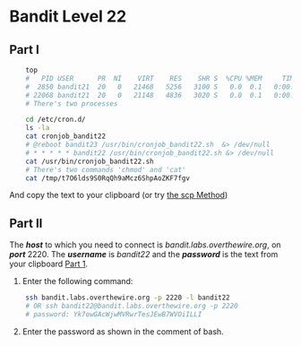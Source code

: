 # Bandit Level 22
## Part I

```bash
    top
    #   PID USER      PR  NI    VIRT    RES    SHR S  %CPU %MEM     TIME+ COMMAND
    #  2850 bandit21  20   0   21468   5256   3100 S   0.0  0.1   0:00.28 bash
    # 22068 bandit21  20   0   21148   4836   3020 S   0.0  0.1   0:00.05 bash
    # There's two processes 
```
```bash
    cd /etc/cron.d/
    ls -la
    cat cronjob_bandit22
    # @reboot bandit23 /usr/bin/cronjob_bandit22.sh  &> /dev/null
    # * * * * * bandit22 /usr/bin/cronjob_bandit22.sh &> /dev/null
    cat /usr/bin/cronjob_bandit22.sh
    # There's two commands 'chmod' and 'cat'
    cat /tmp/t7O6lds9S0RqQh9aMcz6ShpAoZKF7fgv
```

And copy the text to your clipboard (or try [the scp Method](https://github.com/Reda-BELHAJ/OverTheWire/blob/main/Bandit/Bandit0-9/Level1.md#part-i))
## Part II

The ***host*** to which you need to connect is *bandit.labs.overthewire.org*, on ***port*** 2220. The ***username*** is *bandit22* and the ***password*** is the text from your clipboard [Part 1](https://github.com/Reda-BELHAJ/OverTheWire/blob/main/Bandit/Bnadit21-34/Level22.md#part-i). 

1. Enter the following command:  

```bash
	ssh bandit.labs.overthewire.org -p 2220 -l bandit22
	# OR ssh bandit22@bandit.labs.overthewire.org -p 2220
	# password: Yk7owGAcWjwMVRwrTesJEwB7WVOiILLI
```
2. Enter the password as shown in the comment of bash.
